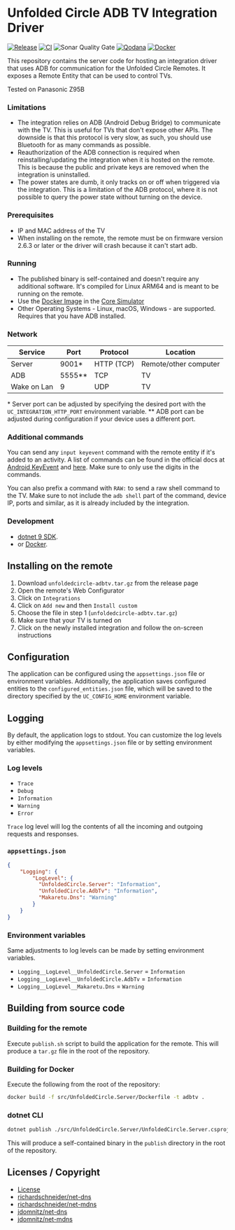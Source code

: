 # Unfolded Circle ADB TV Integration Driver

[![Release](https://img.shields.io/github/actions/workflow/status/henrikwidlund/unfoldedcircle-adbtv/github-release.yml?label=Release&logo=github)](https://github.com/henrikwidlund/unfoldedcircle-adbtv/actions/workflows/github-release.yml)
[![CI](https://img.shields.io/github/actions/workflow/status/henrikwidlund/unfoldedcircle-adbtv/ci.yml?label=CI&logo=github)](https://github.com/henrikwidlund/unfoldedcircle-adbtv/actions/workflows/ci.yml)
![Sonar Quality Gate](https://img.shields.io/sonar/quality_gate/henrikwidlund_unfoldedcircle-firetv?server=https%3A%2F%2Fsonarcloud.io&label=Sonar%20Quality%20Gate&logo=sonarqube)
[![Qodana](https://img.shields.io/github/actions/workflow/status/henrikwidlund/unfoldedcircle-adbtv/qodana_code_quality.yml?branch=main&label=Qodana&logo=github)](https://github.com/henrikwidlund/unfoldedcircle-adbtv/actions/workflows/qodana_code_quality.yml)
[![Docker](https://img.shields.io/github/actions/workflow/status/henrikwidlund/unfoldedcircle-adbtv/docker.yml?label=Docker&logo=docker)](https://github.com/henrikwidlund/unfoldedcircle-adbtv/actions/workflows/docker.yml)

This repository contains the server code for hosting an integration driver that uses ADB for communication for the Unfolded Circle Remotes.
It exposes a Remote Entity that can be used to control TVs.

Tested on Panasonic Z95B

### Limitations

- The integration relies on ADB (Android Debug Bridge) to communicate with the TV. This is useful for TVs that don't expose other APIs.
The downside is that this protocol is very slow, as such, you should use Bluetooth for as many commands as possible.
- Reauthorization of the ADB connection is required when reinstalling/updating the integration when it is hosted
on the remote. This is because the public and private keys are removed when the integration is uninstalled.
- The power states are dumb, it only tracks on or off when triggered via the integration.
This is a limitation of the ADB protocol, where it is not possible to query the power state without turning on the device.

### Prerequisites
- IP and MAC address of the TV
- When installing on the remote, the remote must be on firmware version 2.6.3 or later or the driver will crash
because it can't start adb.

### Running

- The published binary is self-contained and doesn't require any additional software.
It's compiled for Linux ARM64 and is meant to be running on the remote.
- Use the [Docker Image](https://hub.docker.com/r/henrikwidlund/unfoldedcircle-adbtv) in the [Core Simulator](https://github.com/unfoldedcircle/core-simulator)
- Other Operating Systems - Linux, macOS, Windows - are supported. Requires that you have ADB installed.

### Network

| Service      | Port   | Protocol   | Location              |
|--------------|--------|------------|-----------------------|
| Server       | 9001*  | HTTP (TCP) | Remote/other computer |
| ADB          | 5555** | TCP        | TV                    |
| Wake on Lan  | 9      | UDP        | TV                    |

\* Server port can be adjusted by specifying the desired port with the `UC_INTEGRATION_HTTP_PORT` environment variable.
\** ADB port can be adjusted during configuration if your device uses a different port.

### Additional commands

You can send any `input keyevent` command with the remote entity if it's added to an activity.
A list of commands can be found in the official docs at [Android KeyEvent](https://developer.android.com/reference/android/view/KeyEvent)
and [here](https://gist.github.com/arjunv/2bbcca9a1a1c127749f8dcb6d36fb0bc). Make sure to only use the digits in the commands.

You can also prefix a command with `RAW:` to send a raw shell command to the TV.
Make sure to not include the `adb shell` part of the command, device IP, ports and similar, as it is already included by the integration.

### Development

- [dotnet 9 SDK](https://dotnet.microsoft.com/download/dotnet/9.0).
- or [Docker](https://www.docker.com/get-started).

## Installing on the remote

1. Download `unfoldedcircle-adbtv.tar.gz` from the release page
2. Open the remote's Web Configurator
3. Click on `Integrations`
4. Click on `Add new` and then `Install custom` 
5. Choose the file in step 1 (`unfoldedcircle-adbtv.tar.gz`)
6. Make sure that your TV is turned on
7. Click on the newly installed integration and follow the on-screen instructions

## Configuration

The application can be configured using the `appsettings.json` file or environment variables.
Additionally, the application saves configured entities to the `configured_entities.json` file, which will be saved to the directory specified by the `UC_CONFIG_HOME` environment variable.

## Logging

By default, the application logs to stdout. 
You can customize the log levels by either modifying the `appsettings.json` file or by setting environment variables.

### Log levels
- `Trace`
- `Debug`
- `Information`
- `Warning`
- `Error`

`Trace` log level will log the contents of all the incoming and outgoing requests and responses. 

### `appsettings.json`

```json
{
    "Logging": {
        "LogLevel": {
          "UnfoldedCircle.Server": "Information",
          "UnfoldedCircle.AdbTv": "Information",
          "Makaretu.Dns": "Warning"
        }
    }
}
```

### Environment variables

Same adjustments to log levels can be made by setting environment variables.
- `Logging__LogLevel__UnfoldedCircle.Server` = `Information`
- `Logging__LogLevel__UnfoldedCircle.AdbTv` = `Information`
- `Logging__LogLevel__Makaretu.Dns` = `Warning`

## Building from source code

### Building for the remote

Execute `publish.sh` script to build the application for the remote. This will produce a `tar.gz` file in the root of the repository.

### Building for Docker

Execute the following from the root of the repository:

```sh
docker build -f src/UnfoldedCircle.Server/Dockerfile -t adbtv .
```

### dotnet CLI

```sh
dotnet publish ./src/UnfoldedCircle.Server/UnfoldedCircle.Server.csproj -c Release --self-contained -o ./publish
```

This will produce a self-contained binary in the `publish` directory in the root of the repository.

## Licenses / Copyright

- [License](LICENSE)
- [richardschneider/net-dns](https://github.com/richardschneider/net-dns/blob/master/LICENSE)
- [richardschneider/net-mdns](https://github.com/richardschneider/net-mdns/blob/master/LICENSE)
- [jdomnitz/net-dns](https://github.com/jdomnitz/net-dns/blob/master/LICENSE)
- [jdomnitz/net-mdns](https://github.com/jdomnitz/net-mdns/blob/master/LICENSE)
